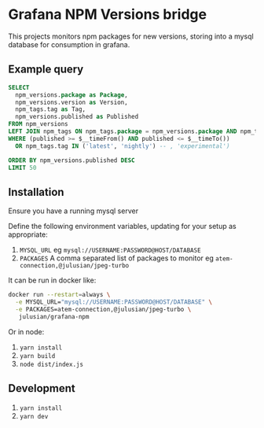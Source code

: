 # Grafana NPM Versions bridge

This projects monitors npm packages for new versions, storing into a mysql database for consumption in grafana.

## Example query

```sql
SELECT
  npm_versions.package as Package,
  npm_versions.version as Version,
  npm_tags.tag as Tag,
  npm_versions.published as Published
FROM npm_versions
LEFT JOIN npm_tags ON npm_tags.package = npm_versions.package AND npm_tags.version = npm_versions.version
WHERE (published >= $__timeFrom() AND published <= $__timeTo())
  OR npm_tags.tag IN ('latest', 'nightly') -- , 'experimental')

ORDER BY npm_versions.published DESC
LIMIT 50
```

## Installation

Ensure you have a running mysql server

Define the following environment variables, updating for your setup as appropriate:

1. `MYSQL_URL` eg `mysql://USERNAME:PASSWORD@HOST/DATABASE`
1. `PACKAGES` A comma separated list of packages to monitor eg `atem-connection,@julusian/jpeg-turbo`

It can be run in docker like:

```bash
docker run --restart=always \
  -e MYSQL_URL="mysql://USERNAME:PASSWORD@HOST/DATABASE" \
  -e PACKAGES=atem-connection,@julusian/jpeg-turbo \
   julusian/grafana-npm

```

Or in node:

1. `yarn install`
1. `yarn build`
1. `node dist/index.js`

## Development

1. `yarn install`
1. `yarn dev`
